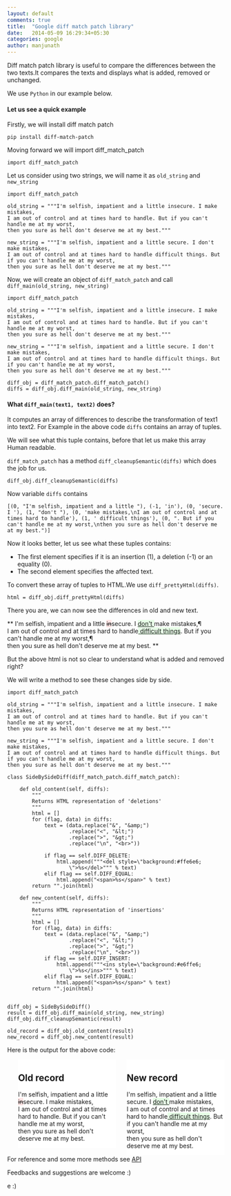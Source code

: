 ```yaml
---
layout: default
comments: true
title:  "Google diff match patch library"
date:   2014-05-09 16:29:34+05:30
categories: google
author: manjunath
---
```


Diff match patch library is useful to compare the differences between the two texts.It compares the texts and displays what is added, removed or unchanged.

We use `Python` in our example below.


#### Let us see a quick example

Firstly, we will install diff match patch

    pip install diff-match-patch

Moving forward we will import diff_match_patch

    import diff_match_patch

Let us consider using two strings, we will name it as `old_string` and `new_string`

    import diff_match_patch

    old_string = """I'm selfish, impatient and a little insecure. I make mistakes,
    I am out of control and at times hard to handle. But if you can't handle me at my worst,
    then you sure as hell don't deserve me at my best."""

    new_string = """I'm selfish, impatient and a little secure. I don't make mistakes,
    I am out of control and at times hard to handle difficult things. But if you can't handle me at my worst,
    then you sure as hell don't deserve me at my best."""


Now, we will create an object of `diff_match_patch` and call `diff_main(old_string, new_string)`

    import diff_match_patch

    old_string = """I'm selfish, impatient and a little insecure. I make mistakes,
    I am out of control and at times hard to handle. But if you can't handle me at my worst,
    then you sure as hell don't deserve me at my best."""

    new_string = """I'm selfish, impatient and a little secure. I don't make mistakes,
    I am out of control and at times hard to handle difficult things. But if you can't handle me at my worst,
    then you sure as hell don't deserve me at my best."""

    diff_obj = diff_match_patch.diff_match_patch()
    diffs = diff_obj.diff_main(old_string, new_string)

#### What `diff_main(text1, text2)` does?

It computes an array of differences to describe the transformation of text1 into text2.
For Example in the above code `diffs` contains an array of tuples.

We will see what this tuple contains, before that let us make this array Human readable.

`diff_match_patch` has a method `diff_cleanupSemantic(diffs)` which does the job for us.

    diff_obj.diff_cleanupSemantic(diffs)

Now variable `diffs` contains

`[(0, "I'm selfish, impatient and a little "),
 (-1, 'in'),
 (0, 'secure. I '),
 (1, "don't "),
 (0, 'make mistakes,\nI am out of control and at times hard to handle'),
 (1, ' difficult things'),
 (0, ". But if you can't handle me at my worst,\nthen you sure as hell don't deserve me at my best.")]`


Now it looks better, let us see what these tuples contains:

* The first element specifies if it is an insertion (1), a deletion (-1) or an equality (0).
* The second element specifies the affected text.

To convert these array of tuples to HTML.We use `diff_prettyHtml(diffs)`.

    html = diff_obj.diff_prettyHtml(diffs)

There you are, we can now see the differences in old and new text.

** <span>I\'m selfish, impatient and a little </span><del style="background:#ffe6e6;">in</del><span>secure. I </span><ins style="background:#e6ffe6;">don\'t </ins>
<span>make mistakes,&para;<br>I am out of control and at times hard to handle</span><ins style="background:#e6ffe6;"> difficult things</ins><span>. But if you can\'t
handle me at my worst,&para;<br>then you sure as hell don\'t deserve me at my best.</span> **

But the above html is not so clear to understand what is added and removed right?

We will write a method to see these changes side by side.

    import diff_match_patch

    old_string = """I'm selfish, impatient and a little insecure. I make mistakes,
    I am out of control and at times hard to handle. But if you can't handle me at my worst,
    then you sure as hell don't deserve me at my best."""

    new_string = """I'm selfish, impatient and a little secure. I don't make mistakes,
    I am out of control and at times hard to handle difficult things. But if you can't handle me at my worst,
    then you sure as hell don't deserve me at my best."""

    class SideBySideDiff(diff_match_patch.diff_match_patch):

        def old_content(self, diffs):
            """
            Returns HTML representation of 'deletions'
            """
            html = []
            for (flag, data) in diffs:
                text = (data.replace("&", "&amp;")
                        .replace("<", "&lt;")
                        .replace(">", "&gt;")
                        .replace("\n", "<br>"))

                if flag == self.DIFF_DELETE:
                    html.append("""<del style=\"background:#ffe6e6;
                        \">%s</del>""" % text)
                elif flag == self.DIFF_EQUAL:
                    html.append("<span>%s</span>" % text)
            return "".join(html)

        def new_content(self, diffs):
            """
            Returns HTML representation of 'insertions'
            """
            html = []
            for (flag, data) in diffs:
                text = (data.replace("&", "&amp;")
                        .replace("<", "&lt;")
                        .replace(">", "&gt;")
                        .replace("\n", "<br>"))
                if flag == self.DIFF_INSERT:
                    html.append("""<ins style=\"background:#e6ffe6;
                        \">%s</ins>""" % text)
                elif flag == self.DIFF_EQUAL:
                    html.append("<span>%s</span>" % text)
            return "".join(html)


    diff_obj = SideBySideDiff()
    result = diff_obj.diff_main(old_string, new_string)
    diff_obj.diff_cleanupSemantic(result)

    old_record = diff_obj.old_content(result)
    new_record = diff_obj.new_content(result)


Here is the output for the above code:

<div style="margin-left: 5%; float: left; width: 45%; overflow: auto; display: block; background-color: #fff;<br />}">
<p>
<h2>Old record</h2>

<span>I'm selfish, impatient and a little </span><del style="background:#ffe6e6;">in</del><span>secure. I </span><span>make mistakes,<br>I am out of control and at times hard to handle</span><span>. But if you can't handle me at my worst,<br>then you sure as hell don't deserve me at my best.</span>

</p>

</div>



<div style="margin-left: 5%; float: left; width: 45%; overflow: auto; display: block; background-color: #fff;<br />}">
<p>
<h2>New record</h2>
<span>I'm selfish, impatient and a little </span><span>secure. I </span><ins style="background:#e6ffe6;">don't </ins><span>make mistakes,<br>I am out of control and at times hard to handle</span><ins style="background:#e6ffe6;"> difficult things</ins><span>. But if you can't handle me at my worst,<br>then you sure as hell don't deserve me at my best.</span>

</p>
</div>

For reference and some more methods see [API](http://code.google.com/p/google-diff-match-patch/wiki/API)

Feedbacks and suggestions are welcome :)


e :)


